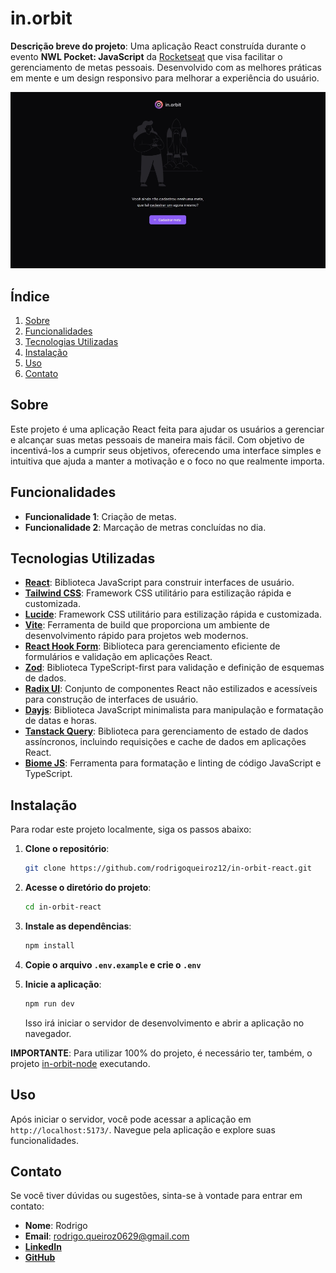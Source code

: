 # in.orbit

**Descrição breve do projeto**: Uma aplicação React construída durante o evento **NWL Pocket: JavaScript** da [Rocketseat](https://www.youtube.com/@rocketseat) que visa facilitar o gerenciamento de metas pessoais. Desenvolvido com as melhores práticas em mente e um design responsivo para melhorar a experiência do usuário.

![Screenshot](./.github/preview.jpg)

## Índice

1. [Sobre](#sobre)
2. [Funcionalidades](#funcionalidades)
3. [Tecnologias Utilizadas](#tecnologias-utilizadas)
4. [Instalação](#instalação)
5. [Uso](#uso)
8. [Contato](#contato)

## Sobre

Este projeto é uma aplicação React feita para ajudar os usuários a gerenciar e alcançar suas metas pessoais de maneira mais fácil. Com objetivo de incentivá-los a cumprir seus objetivos, oferecendo uma interface simples e intuitiva que ajuda a manter a motivação e o foco no que realmente importa.

## Funcionalidades

- **Funcionalidade 1**: Criação de metas.
- **Funcionalidade 2**: Marcação de metras concluídas no dia.

## Tecnologias Utilizadas

- [**React**](https://react.dev/): Biblioteca JavaScript para construir interfaces de usuário.
- [**Tailwind CSS**](https://tailwindcss.com/): Framework CSS utilitário para estilização rápida e customizada.
- [**Lucide**](https://lucide.dev/): Framework CSS utilitário para estilização rápida e customizada.
- [**Vite**](https://vitejs.dev/): Ferramenta de build que proporciona um ambiente de desenvolvimento rápido para projetos web modernos.
- [**React Hook Form**](https://react-hook-form.com/): Biblioteca para gerenciamento eficiente de formulários e validação em aplicações React.
- [**Zod**](https://zod.dev/): Biblioteca TypeScript-first para validação e definição de esquemas de dados.
- [**Radix UI**](https://www.radix-ui.com/): Conjunto de componentes React não estilizados e acessíveis para construção de interfaces de usuário.
- [**Dayjs**](https://day.js.org/): Biblioteca JavaScript minimalista para manipulação e formatação de datas e horas.
- [**Tanstack Query**](https://tanstack.com/query/latest): Biblioteca para gerenciamento de estado de dados assíncronos, incluindo requisições e cache de dados em aplicações React.
- [**Biome JS**](https://biomejs.dev/pt-br/): Ferramenta para formatação e linting de código JavaScript e TypeScript.

## Instalação

Para rodar este projeto localmente, siga os passos abaixo:

1. **Clone o repositório**:

    ```bash
    git clone https://github.com/rodrigoqueiroz12/in-orbit-react.git
    ```

2. **Acesse o diretório do projeto**:

    ```bash
    cd in-orbit-react
    ```

3. **Instale as dependências**:

    ```bash
    npm install
    ```

4. **Copie o arquivo `.env.example` e crie o `.env`**

5. **Inicie a aplicação**:

    ```bash
    npm run dev
    ```

   Isso irá iniciar o servidor de desenvolvimento e abrir a aplicação no navegador.

**IMPORTANTE**: Para utilizar 100% do projeto, é necessário ter, também, o projeto [in-orbit-node](https://www.github.com/rodrigoqueiroz12/in-orbit-node) executando.

## Uso

Após iniciar o servidor, você pode acessar a aplicação em `http://localhost:5173/`. Navegue pela aplicação e explore suas funcionalidades.

## Contato

Se você tiver dúvidas ou sugestões, sinta-se à vontade para entrar em contato:

- **Nome**: Rodrigo
- **Email**: rodrigo.queiroz0629@gmail.com
- [**LinkedIn**](https://www.linkedin.com/in/rodrigo-queiroz-a113a9212)
- [**GitHub**](https://github.com/rodrigoqueiroz12)

